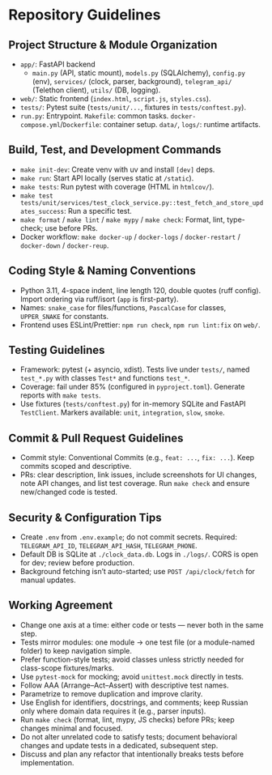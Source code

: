 # Repository Guidelines

## Project Structure & Module Organization
- `app/`: FastAPI backend
  - `main.py` (API, static mount), `models.py` (SQLAlchemy), `config.py` (env), `services/` (clock, parser, background), `telegram_api/` (Telethon client), `utils/` (DB, logging).
- `web/`: Static frontend (`index.html`, `script.js`, `styles.css`).
- `tests/`: Pytest suite (`tests/unit/...`, fixtures in `tests/conftest.py`).
- `run.py`: Entrypoint. `Makefile`: common tasks. `docker-compose.yml`/`Dockerfile`: container setup. `data/`, `logs/`: runtime artifacts.

## Build, Test, and Development Commands
- `make init-dev`: Create venv with uv and install `[dev]` deps.
- `make run`: Start API locally (serves static at `/static`).
- `make tests`: Run pytest with coverage (HTML in `htmlcov/`).
- `make test tests/unit/services/test_clock_service.py::test_fetch_and_store_updates_success`: Run a specific test.
- `make format` / `make lint` / `make mypy` / `make check`: Format, lint, type-check; use before PRs.
- Docker workflow: `make docker-up` / `docker-logs` / `docker-restart` / `docker-down` / `docker-reup`.

## Coding Style & Naming Conventions
- Python 3.11, 4-space indent, line length 120, double quotes (ruff config). Import ordering via ruff/isort (`app` is first-party).
- Names: `snake_case` for files/functions, `PascalCase` for classes, `UPPER_SNAKE` for constants.
- Frontend uses ESLint/Prettier: `npm run check`, `npm run lint:fix` on `web/`.

## Testing Guidelines
- Framework: pytest (+ asyncio, xdist). Tests live under `tests/`, named `test_*.py` with classes `Test*` and functions `test_*`.
- Coverage: fail under 85% (configured in `pyproject.toml`). Generate reports with `make tests`.
- Use fixtures (`tests/conftest.py`) for in-memory SQLite and FastAPI `TestClient`. Markers available: `unit`, `integration`, `slow`, `smoke`.

## Commit & Pull Request Guidelines
- Commit style: Conventional Commits (e.g., `feat: ...`, `fix: ...`). Keep commits scoped and descriptive.
- PRs: clear description, link issues, include screenshots for UI changes, note API changes, and list test coverage. Run `make check` and ensure new/changed code is tested.

## Security & Configuration Tips
- Create `.env` from `.env.example`; do not commit secrets. Required: `TELEGRAM_API_ID`, `TELEGRAM_API_HASH`, `TELEGRAM_PHONE`.
- Default DB is SQLite at `./clock_data.db`. Logs in `./logs/`. CORS is open for dev; review before production.
- Background fetching isn’t auto-started; use `POST /api/clock/fetch` for manual updates.


## Working Agreement
- Change one axis at a time: either code or tests — never both in the same step.
- Tests mirror modules: one module → one test file (or a module-named folder) to keep navigation simple.
- Prefer function-style tests; avoid classes unless strictly needed for class-scope fixtures/marks.
- Use `pytest-mock` for mocking; avoid `unittest.mock` directly in tests.
- Follow AAA (Arrange–Act–Assert) with descriptive test names.
- Parametrize to remove duplication and improve clarity.
- Use English for identifiers, docstrings, and comments; keep Russian only where domain data requires it (e.g., parser inputs).
- Run `make check` (format, lint, mypy, JS checks) before PRs; keep changes minimal and focused.
- Do not alter unrelated code to satisfy tests; document behavioral changes and update tests in a dedicated, subsequent step.
- Discuss and plan any refactor that intentionally breaks tests before implementation.
